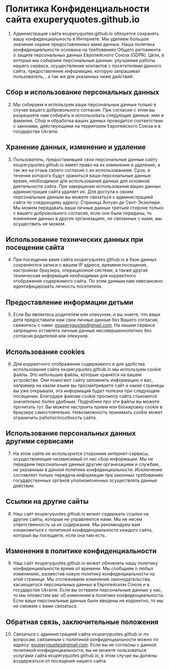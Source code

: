 # Политика Конфиденциальности сайта exuperyquotes.github.io
1. Администрация сайта exuperyquotes.github.io обязуется сохранять вашу конфиденциальность в Интернете. Мы уделяем большое значение охране предоставленных вами данных. Наша политика конфиденциальности основана на требованиях Общего регламента о защите персональных данных Европейского Союза (GDPR). Цели, в которых мы собираем персональные данные: улучшение работы нашего сервиса, осуществление контактов с посетителями данного сайта, предоставление информации, которую запрашивал пользователь, , а так же для указанных ниже действий.
## Сбор и использование персональных данных
2. Мы собираем и используем ваши персональные данные только в случае вашего добровольного согласия. При согласии с этим вы разрешаете нам собирать и использовать следующие данные: имя и фамилия. Сбор и обработка ваших данных проводится соответствии с законами, действующими на территории Европейского Союза и в государстве Ukraine.
## Хранение данных, изменение и удаление
3. Пользователь, предоставивший свои персональные данные сайту exuperyquotes.github.io имеет право на их изменение и удаление, а так же на отзыв своего согласия с их использованием. Срок, в течение которого будут храниться ваши персональные данные: время, необходимое для использования данных для основной деятельности сайта. При завершении использования ваших данных администрация сайта удаляет их. Для доступа к своим персональным данным вы можете связаться с администрацией сайта по следующему адресу: Страница Антуан де Сент-Экзюпери. Мы можем передавать ваши личные данные третьей стороне только с вашего добровольного согласия, если они были переданы, то изменение данных в других организациях, не связанных с нами, мы осуществить не можем.
## Использование технических данных при посещении сайта
4. При посещении вами сайта exuperyquotes.github.io в базе данных сохраняются записи о вашем IP адресе, времени посещения, настройках браузера, операционной системе, а также другая техническая информация необходимая для корректного отображения содержимого сайта. По этим данным нам невозможно идентифицировать личность посетителя.
## Предоставление информации детьми
5. Если Вы являетесь родителем или опекуном, и вы знаете, что ваши дети предоставили нам свои личные данные без Вашего согласия, свяжитесь с нами: exuperyquotes@gmail.com. На нашем сервисе запрещено оставлять личные данные несовершеннолетних без согласия родителей или опекунов.
## Использование cookies
6. Для корректного отображения содержимого и для удобства использования сайта exuperyquotes.github.io мы используем cookie файлы. Это небольшие файлы, которые хранятся на вашем устройстве. Они помогают сайту запомнить информацию о вас, например на каком языке вы просматриваете сайт и какие страницы вы уже открывали, эта информация будет полезна при следующем посещении. Благодаря файлам cookie просмотр сайта становится значительно более удобным. Подробнее про эти файлы вы можете прочитать тут. Вы можете настроить прием или блокировку cookie в браузере самостоятельно. Невозможность принимать cookie может ограничить работоспособность сайта.
## Использование персональных данных другими сервисами
7. На этом сайте не используются сторонние интернет-сервисы, осуществляющие независимый от нас сбор информации. Мы не передаем персональные данные другим организациям и службам, не указанным в данной политике конфиденциальности. Исключение составляет только передача информации при законных требованиях государственных органов уполномоченных осуществлять данные действия.
## Ссылки на другие сайты
8. Наш сайт exuperyquotes.github.io может содержать ссылки на другие сайты, которые не управляются нами. Мы не несем ответственность за их содержание. Мы рекомендуем вам ознакомиться с политикой конфиденциальности каждого сайта, который вы посещаете, если она там есть.
## Изменения в политике конфиденциальности
9. Наш сайт exuperyquotes.github.io может обновлять нашу политику конфиденциальности время от времени. Мы сообщаем о любых изменениях, разместив новую политику конфиденциальности на этой странице. Мы отслеживаем изменения законодательства, касающегося персональных данных в Европейском Союзе и в государстве Ukraine. Если вы оставили персональные данные у нас, то мы оповестим вас об изменении в политике конфиденциальности. Если ваши персональные данные были введены не корректно, то мы не сможем с вами связаться.
## Обратная связь, заключительные положения
10. Связаться с администрацией сайта exuperyquotes.github.io по вопросам, связанным с политикой конфиденциальности можно по адресу: exuperyquotes@gmail.com. Если вы не согласны с данной политикой конфиденциальности, вы не можете пользоваться услугами сайта exuperyquotes.github.io, в этом случае вы должны воздержаться от посещения нашего сайта.
